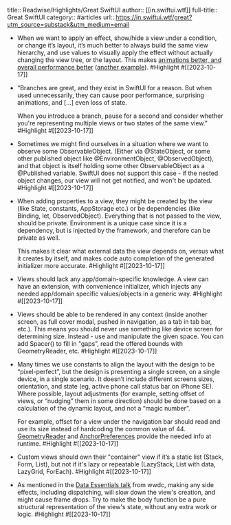 title:: Readwise/Highlights/Great SwiftUI
author:: [[in.swiftui.wtf]]
full-title:: Great SwiftUI
category:: #articles
url:: https://in.swiftui.wtf/great?utm_source=substack&utm_medium=email
- When we want to apply an effect, show/hide a view under a condition, or change it’s layout, it’s much better to always build the same view hierarchy, and use values to visually apply the effect without actually changing the view tree, or the layout. This makes [animations better, and overall performance better](https://forums.swift.org/t/conditionally-apply-modifier-in-swiftui/32815/9) ([another example](https://twitter.com/chriseidhof/status/1541408390232023041?s=21&t=CTciV03XA6Ns9TQjUDs2hg)). #Highlight #[[2023-10-17]]
- “Branches are great, and they exist in SwiftUI for a reason. But when used unnecessarily, they can cause poor performance, surprising animations, and \[…\] even loss of state.
  
  When you introduce a branch, pause for a second and consider whether you're representing multiple views or two states of the same view.” #Highlight #[[2023-10-17]]
- Sometimes we might find ourselves in a situation where we want to observe some ObservableObject. (Either via @StateObject, or some other published object like @EnvironmentObject, @ObservedObject), and that object is itself holding some other ObservableObject as a @Published variable. SwiftUI does not support this case - if the nested object changes, our view will not get notified, and won't be updated. #Highlight #[[2023-10-17]]
- When adding properties to a view, they might be created by the view (like State, constants, AppStorage etc.) or be dependencies (like Binding, let, ObservedObject). Everything that is not passed to the view, should be private. Environment is a unique case since it is a dependency, but is injected by the framework, and therefore can be private as well.
  
  This makes it clear what external data the view depends on, versus what it creates by itself, and makes code auto completion of the generated initializer more accurate. #Highlight #[[2023-10-17]]
- Views should lack any app/domain-specific knowledge. A view can have an extension, with convenience initializer, which injects any needed app/domain specific values/objects in a generic way. #Highlight #[[2023-10-17]]
- Views should be able to be rendered in any context (inside another screen, as full cover modal, pushed in navigation, as a tab in tab bar, etc.). This means you should never use something like device screen for determining size. Instead - use and manipulate the given space. You can add Spacer() to fill in "gaps”, read the offered bounds with GeometryReader, etc. #Highlight #[[2023-10-17]]
- Many times we use constants to align the layout with the design to be “pixel-perfect”, but the design is presenting a single screen, on a single device, in a single scenario. It doesn’t include different screens sizes, orientation, and state (eg, active phone call status bar on iPhone SE). Where possible, layout adjustments (for example, setting offset of views, or “nudging” them in some direction) should be done based on a calculation of the dynamic layout, and not a “magic number”.
  
  For example, offset for a view under the navigation bar should read and use its size instead of hardcoding the common value of 44. [GeometryReader](https://swiftui-lab.com/geometryreader-to-the-rescue/) and [AnchorPreferences](https://swiftui-lab.com/communicating-with-the-view-tree-part-2/) provide the needed info at runtime. #Highlight #[[2023-10-17]]
- Custom views should own their "container" view if it’s a static list (Stack, Form, List), but not if it's lazy or repeatable (LazyStack, List with data, LazyGrid, ForEach). #Highlight #[[2023-10-17]]
- As mentioned in the [Data Essentials talk](https://developer.apple.com/videos/play/wwdc2020-10040/?time=1506) from wwdc, making any side effects, including dispatching, will slow down the view's creation, and might cause frame drops. Try to make the body function be a pure structural representation of the view's state, without any extra work or logic. #Highlight #[[2023-10-17]]
